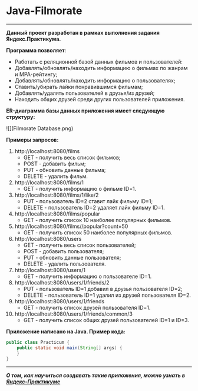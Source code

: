 # Java-Filmorate
---
**Данный проект разработан в рамках выполнения задания Яндекс.Практикума.**

**Программа позволяет**:
* Работать с реляционной базой данных фильмов и пользователей:
* Добавлять/обновлять/находить информацию о фильмах по жанрам и MPA-рейтингу; 
* Добавлять/обновлять/находить информацию о пользователях;
* Ставить/убирать лайки понравившимся фильмам;
* Добавлять/удалять пользователей в друзья/из друзей;
* Находить общих друзей среди других пользователей приложения.

**ER-диаграмма базы данных приложения имеет следующую структуру:**

![](Filmorate Database.png)

**Примеры запросов:**

1. http://localhost:8080/films
   * GET - получить весь список фильмов;
   * POST - добавить фильм;
   * PUT - обновить данные фильма;
   * DELETE - удалить фильм.
2. http://localhost:8080/films/1
   * GET - получить информацию о фильме ID=1.
3. http://localhost:8080/films/1/like/2
   * PUT - пользователь ID=2 ставит лайк фильму ID=1;
   * DELETE - пользователь ID=2 удаляет лайк фильму ID=1.
4. http://localhost:8080/films/popular
   * GET - получить список 10 наиболее популярных фильмов.
5. http://localhost:8080/films//popular?count=50
    * GET - получить список 50 наиболее популярных фильмов.
6. http://localhost:8080/users
    * GET - получить весь список пользователей;
    * POST - добавить пользователя;
    * PUT - обновить данные пользователя;
    * DELETE - удалить пользователя.
7. http://localhost:8080/users/1
    * GET - получить информацию о пользователе ID=1.
8. http://localhost:8080/users/1/friends/2
    * PUT - пользователь ID=1 добавил в друзья пользователя ID=2;
    * DELETE - пользователь ID=1 удалил из друзей пользователя ID=2.
9. http://localhost:8080/users/1/friends
    * GET - получить список друзей пользователя ID=1.
10. http://localhost:8080/users/1/friends/common/3
    * GET - получить список общих друзей пользователей ID=1 и ID=3.

**Приложение написано на Java. Пример кода:**

```java
public class Practicum {
    public static void main(String[] args) {
    }
}
```
---
**_О том, как научиться создавать такие приложения, можно узнать в [Яндекс-Практикуме](https://practicum.yandex.ru/java-developer/ "Тут учат Java!")_**